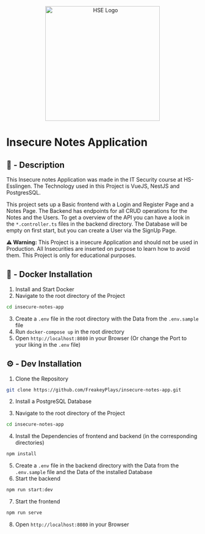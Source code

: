 <p align="center">
  <a href="https://www.hs-esslingen.de/" target="blank"><img src="https://www.hs-esslingen.de/typo3conf/ext/he_templates/Resources/Public/img/logo_claim_de.svg" width="300" alt="HSE Logo" /></a>
</p>

# Insecure Notes Application

## 📌 - Description

This Insecure notes Application was made in the IT Security course at HS-Esslingen.
The Technology used in this Project is VueJS, NestJS and PostgresSQL.

This project sets up a Basic frontend with a Login and Register Page and a Notes Page.
The Backend has endpoints for all CRUD operations for the Notes and the Users.
To get a overview of the API you can have a look in the `*.controller.ts` files in the backend directory.
The Database will be empty on first start, but you can create a User via the SignUp Page.

**⚠️ Warning:** This Project is a insecure Application and should not be used in Production.
All Insecurities are inserted on purpose to learn how to avoid them.
This Project is only for educational purposes.

## 🐋 - Docker Installation

1. Install and Start Docker
2. Navigate to the root directory of the Project

```bash
cd insecure-notes-app
```

3. Create a `.env` file in the root directory with the Data from the `.env.sample` file
4. Run `docker-compose up` in the root directory
5. Open `http://localhost:8080` in your Browser (Or change the Port to your liking in the `.env` file)

## ⚙️ - Dev Installation

1. Clone the Repository

```bash
git clone https://github.com/FreakeyPlays/insecure-notes-app.git
```

2. Install a PostgreSQL Database

3. Navigate to the root directory of the Project

```bash
cd insecure-notes-app
```

4. Install the Dependencies of frontend and backend (in the corresponding directories)

```bash
npm install
```

5. Create a `.env` file in the backend directory with the Data from the `.env.sample` file and the Data of the installed Database
6. Start the backend

```bash
npm run start:dev
```

7. Start the frontend

```bash
npm run serve
```

8. Open `http://localhost:8080` in your Browser
